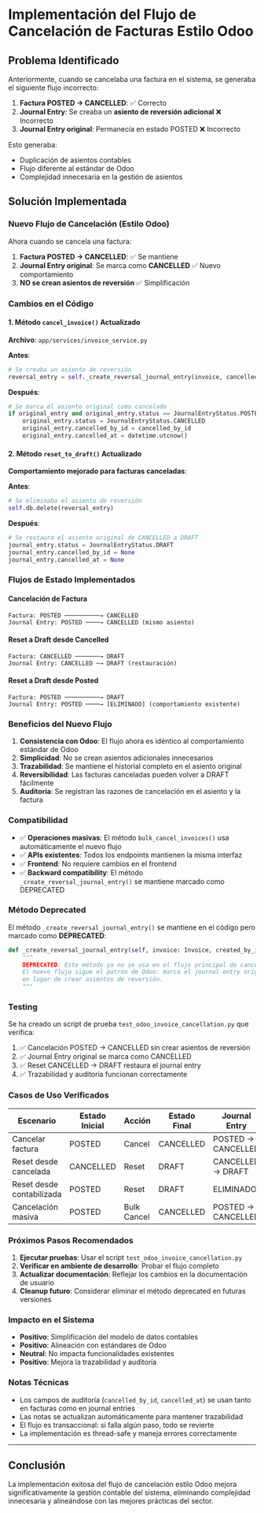# Implementación del Flujo de Cancelación de Facturas Estilo Odoo

## Problema Identificado

Anteriormente, cuando se cancelaba una factura en el sistema, se generaba el siguiente flujo incorrecto:

1. **Factura POSTED → CANCELLED**: ✅ Correcto
2. **Journal Entry**: Se creaba un **asiento de reversión adicional** ❌ Incorrecto
3. **Journal Entry original**: Permanecía en estado POSTED ❌ Incorrecto

Esto generaba:
- Duplicación de asientos contables
- Flujo diferente al estándar de Odoo
- Complejidad innecesaria en la gestión de asientos

## Solución Implementada

### Nuevo Flujo de Cancelación (Estilo Odoo)

Ahora cuando se cancela una factura:

1. **Factura POSTED → CANCELLED**: ✅ Se mantiene
2. **Journal Entry original**: Se marca como **CANCELLED** ✅ Nuevo comportamiento
3. **NO se crean asientos de reversión** ✅ Simplificación

### Cambios en el Código

#### 1. Método `cancel_invoice()` Actualizado

**Archivo**: `app/services/invoice_service.py`

**Antes**:
```python
# Se creaba un asiento de reversión
reversal_entry = self._create_reversal_journal_entry(invoice, cancelled_by_id, reason)
```

**Después**:
```python
# Se marca el asiento original como cancelado
if original_entry and original_entry.status == JournalEntryStatus.POSTED:
    original_entry.status = JournalEntryStatus.CANCELLED
    original_entry.cancelled_by_id = cancelled_by_id
    original_entry.cancelled_at = datetime.utcnow()
```

#### 2. Método `reset_to_draft()` Actualizado

**Comportamiento mejorado para facturas canceladas**:

**Antes**:
```python
# Se eliminaba el asiento de reversión
self.db.delete(reversal_entry)
```

**Después**:
```python
# Se restaura el asiento original de CANCELLED a DRAFT
journal_entry.status = JournalEntryStatus.DRAFT
journal_entry.cancelled_by_id = None
journal_entry.cancelled_at = None
```

### Flujos de Estado Implementados

#### Cancelación de Factura
```
Factura: POSTED ──────────→ CANCELLED
Journal Entry: POSTED ────→ CANCELLED (mismo asiento)
```

#### Reset a Draft desde Cancelled
```
Factura: CANCELLED ───────→ DRAFT
Journal Entry: CANCELLED ─→ DRAFT (restauración)
```

#### Reset a Draft desde Posted
```
Factura: POSTED ──────────→ DRAFT
Journal Entry: POSTED ────→ [ELIMINADO] (comportamiento existente)
```

### Beneficios del Nuevo Flujo

1. **Consistencia con Odoo**: El flujo ahora es idéntico al comportamiento estándar de Odoo
2. **Simplicidad**: No se crean asientos adicionales innecesarios
3. **Trazabilidad**: Se mantiene el historial completo en el asiento original
4. **Reversibilidad**: Las facturas canceladas pueden volver a DRAFT fácilmente
5. **Auditoría**: Se registran las razones de cancelación en el asiento y la factura

### Compatibilidad

- ✅ **Operaciones masivas**: El método `bulk_cancel_invoices()` usa automáticamente el nuevo flujo
- ✅ **APIs existentes**: Todos los endpoints mantienen la misma interfaz
- ✅ **Frontend**: No requiere cambios en el frontend
- ✅ **Backward compatibility**: El método `_create_reversal_journal_entry()` se mantiene marcado como DEPRECATED

### Método Deprecated

El método `_create_reversal_journal_entry()` se mantiene en el código pero marcado como **DEPRECATED**:

```python
def _create_reversal_journal_entry(self, invoice: Invoice, created_by_id: uuid.UUID, reason: Optional[str] = None) -> JournalEntry:
    """
    DEPRECATED: Este método ya no se usa en el flujo principal de cancelación de facturas.
    El nuevo flujo sigue el patrón de Odoo: marca el journal entry original como CANCELLED
    en lugar de crear asientos de reversión.
    """
```

### Testing

Se ha creado un script de prueba `test_odoo_invoice_cancellation.py` que verifica:

1. ✅ Cancelación POSTED → CANCELLED sin crear asientos de reversión
2. ✅ Journal Entry original se marca como CANCELLED
3. ✅ Reset CANCELLED → DRAFT restaura el journal entry
4. ✅ Trazabilidad y auditoría funcionan correctamente

### Casos de Uso Verificados

| Escenario | Estado Inicial | Acción | Estado Final | Journal Entry |
|-----------|---------------|--------|--------------|---------------|
| Cancelar factura | POSTED | Cancel | CANCELLED | POSTED → CANCELLED |
| Reset desde cancelada | CANCELLED | Reset | DRAFT | CANCELLED → DRAFT |
| Reset desde contabilizada | POSTED | Reset | DRAFT | ELIMINADO |
| Cancelación masiva | POSTED | Bulk Cancel | CANCELLED | POSTED → CANCELLED |

### Próximos Pasos Recomendados

1. **Ejecutar pruebas**: Usar el script `test_odoo_invoice_cancellation.py`
2. **Verificar en ambiente de desarrollo**: Probar el flujo completo
3. **Actualizar documentación**: Reflejar los cambios en la documentación de usuario
4. **Cleanup futuro**: Considerar eliminar el método deprecated en futuras versiones

### Impacto en el Sistema

- **Positivo**: Simplificación del modelo de datos contables
- **Positivo**: Alineación con estándares de Odoo
- **Neutral**: No impacta funcionalidades existentes
- **Positivo**: Mejora la trazabilidad y auditoría

### Notas Técnicas

- Los campos de auditoría (`cancelled_by_id`, `cancelled_at`) se usan tanto en facturas como en journal entries
- Las notas se actualizan automáticamente para mantener trazabilidad
- El flujo es transaccional: si falla algún paso, todo se revierte
- La implementación es thread-safe y maneja errores correctamente

---

## Conclusión

La implementación exitosa del flujo de cancelación estilo Odoo mejora significativamente la gestión contable del sistema, eliminando complejidad innecesaria y alineándose con las mejores prácticas del sector.
